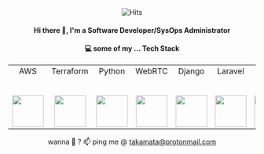 <div align="center"><img src="http://45.76.145.115:8080/count/tag.svg?url=https://github.com/ne018" alt="Hits"></div>

<div align="center">

#### Hi there 👋, I'm a Software Developer/SysOps Administrator

<!--
🔭 I’m currently working as System Administrator and maintaining some up to 60+ cloud servers ... <br>some are monotlithic setup but more on microservices in production.<br>
🌱 I’m currently learning some devops tools to maximize my productivity in CI/CD and also exploring more about security stuffs.<br>
👯 I’m looking to collaborate on security field especially in devops.<br>
-->
#### 💻 some of my ... Tech Stack

<table>
  <tbody>
    <tr valign="top">
      <td width="14.28%" align="center">
        <span>AWS</span><br><br><br>
        <img height="64px" src="https://cdn.svgporn.com/logos/aws.svg">
      </td>
      <td width="14.28%" align="center">
        <span>Terraform</span><br><br><br>
        <img height="64px" src="https://cdn.svgporn.com/logos/terraform-icon.svg">
      </td>
      <td width="14.28%" align="center">
        <span>Python</span><br><br><br>
        <img height="64px" src="https://cdn.svgporn.com/logos/python.svg">
        </td>
      <td width="14.28%" align="center">
        <span>WebRTC</span><br><br><br>
        <img height="64px" src="https://cdn.svgporn.com/logos/webrtc.svg">
      </td>
      <td width="14.28%" align="center">
        <span>Django</span><br><br><br>
        <img height="64px" src="https://cdn.svgporn.com/logos/django.svg">
      </td>
      <td width="14.28%" align="center">
        <span>Laravel</span><br><br><br>
        <img height="64px" src="https://cdn.svgporn.com/logos/laravel.svg">
      </td>
      <td width="14.28%" align="center">
        <span>Go</span><br><br><br>
        <img height="64px" src="https://cdn.svgporn.com/logos/gopher.svg">
      </td>
      <td width="14.28%" align="center">
        <span>Docker</span><br><br><br>
        <img height="64px" src="https://cdn.svgporn.com/logos/docker-icon.svg">
      </td>
      <td width="14.28%" align="center">
        <span>Vue</span><br><br><br>
        <img height="64px" src="https://cdn.svgporn.com/logos/vue.svg">
        </td>
    </tr>
      </tbody>
</table>

wanna 💬 ? 📫 ping me @ takamata@protonmail.com 
</div>

<!--
**ne018/ne018** is a ✨ _special_ ✨ repository because its `README.md` (this file) appears on your GitHub profile.

Here are some ideas to get you started:

- 🔭 I’m currently working on ...
- 🌱 I’m currently learning ...
- 👯 I’m looking to collaborate on ...
- 🤔 I’m looking for help with ...
- 💬 Ask me about ...
- 📫 How to reach me: ...
- 😄 Pronouns: ...
- ⚡ Fun fact: ...
-->
